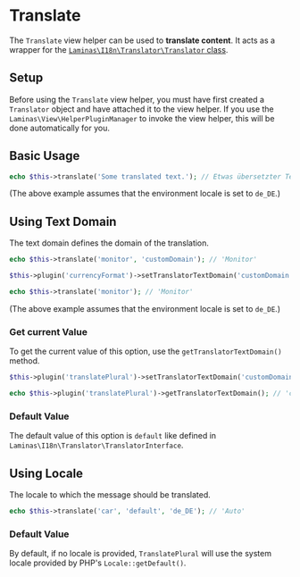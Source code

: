 # Translate

The `Translate` view helper can be used to **translate content**. It acts as a
wrapper for the [`Laminas\I18n\Translator\Translator` class](../translation.md).

## Setup

Before using the `Translate` view helper, you must have first created a
`Translator` object and have attached it to the view helper. If you use the
`Laminas\View\HelperPluginManager` to invoke the view helper, this will be done
automatically for you.

## Basic Usage

```php
echo $this->translate('Some translated text.'); // Etwas übersetzter Text
```

(The above example assumes that the environment locale is set to `de_DE`.)

## Using Text Domain

The text domain defines the domain of the translation.

```php fct_label="Invoke Usage"
echo $this->translate('monitor', 'customDomain'); // 'Monitor'
```

```php fct_label="Setter Usage"
$this->plugin('currencyFormat')->setTranslatorTextDomain('customDomain');

echo $this->translate('monitor'); // 'Monitor'
```

(The above example assumes that the environment locale is set to `de_DE`.)

### Get current Value

To get the current value of this option, use the `getTranslatorTextDomain()`
method.

```php
$this->plugin('translatePlural')->setTranslatorTextDomain('customDomain');

echo $this->plugin('translatePlural')->getTranslatorTextDomain(); // 'customDomain'
```

### Default Value

The default value of this option is `default` like defined in
`Laminas\I18n\Translator\TranslatorInterface`.

## Using Locale

The locale to which the message should be translated.

```php
echo $this->translate('car', 'default', 'de_DE'); // 'Auto'
```

### Default Value

By default, if no locale is provided, `TranslatePlural` will use the system
locale provided by PHP's `Locale::getDefault()`.
